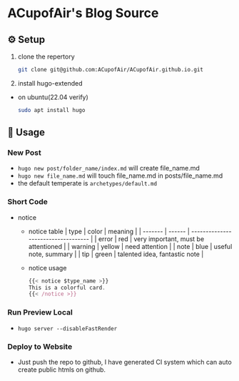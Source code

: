 # ACupofAir's Blog Source

## :gear: Setup

1. clone the repertory

    ```bash
    git clone git@github.com:ACupofAir/ACupofAir.github.io.git
    ```

2. install hugo-extended

- on ubuntu(22.04 verify)

    ```bash
    sudo apt install hugo
    ```

## :toolbox: Usage

### New Post

- `hugo new post/folder_name/index.md` will create file_name.md
- `hugo new file_name.md` will touch file_name.md in posts/file_name.md
- the default temperate is `archetypes/default.md`

### Short Code

- notice
  - notice table
    | type    | color  | meaning                             |
    | ------- | ------ | ----------------------------------- |
    | error   | red    | very important, must be attentioned |
    | warning | yellow | need attention                      |
    | note    | blue   | useful note, summary                |
    | tip     | green  | talented idea, fantastic note       |
  - notice usage

    ```js
    {{< notice $type_name >}}
    This is a colorful card.
    {{< /notice >}}
    ```

### Run Preview Local

- `hugo server --disableFastRender`

### Deploy to Website

- Just push the repo to github, I have generated CI system which can auto create public htmls on github.
